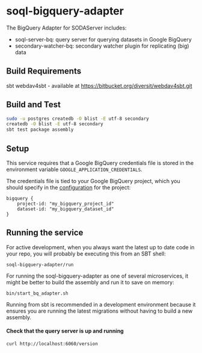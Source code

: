 soql-bigquery-adapter
=====================

The BigQuery Adapter for SODAServer includes:
- soql-server-bq: query server for querying datasets in Google BigQuery
- secondary-watcher-bq: secondary watcher plugin for replicating (big) data

## Build Requirements
sbt
webdav4sbt - available at https://bitbucket.org/diversit/webdav4sbt.git

## Build and Test

```sh
sudo -u postgres createdb -O blist -E utf-8 secondary
createdb -O blist -E utf-8 secondary
sbt test package assembly
```

## Setup

This service requires that a Google BigQuery credentials file is stored in the environment variable `GOOGLE_APPLICATION_CREDENTIALS`.

The credentials file is tied to your Google BigQuery project, which you should specify in the [configuration](https://github.com/socrata-platform/soql-bigquery-adapter/blob/master/soql-server-bq/src/main/resources/reference.conf) for the project:

```
bigquery {
    project-id: "my_bigquery_project_id"
    dataset-id: "my_bigquery_dataset_id"
}
```

## Running the service

For active development, when you always want the latest up to date code in your repo, you will probably be executing this from an SBT shell:

    soql-bigquery-adapter/run

For running the soql-bigquery-adapter as one of several microservices, it might
be better to build the assembly and run it to save on memory:

    bin/start_bq_adapter.sh

Running from sbt is recommended in a development environment because
it ensures you are running the latest migrations without having to build a
new assembly.

#### Check that the query server is up and running

```
curl http://localhost:6060/version
```

